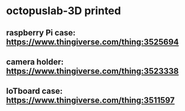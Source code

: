 # octopuslab-3D printed

## raspberry Pi case: https://www.thingiverse.com/thing:3525694

## camera holder: https://www.thingiverse.com/thing:3523338 

## IoTboard case: https://www.thingiverse.com/thing:3511597



